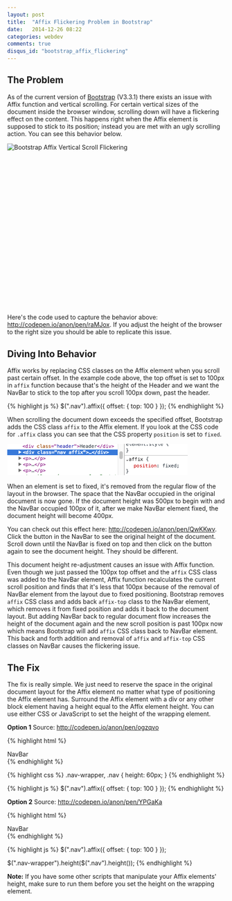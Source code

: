 ```yaml
---
layout: post
title:  "Affix Flickering Problem in Bootstrap"
date:   2014-12-26 08:22
categories: webdev
comments: true
disqus_id: "bootstrap_affix_flickering"
---
```

## The Problem ##

As of the current version of [Bootstrap](http://getbootstrap.com/)
(V3.3.1) there exists an issue with Affix function and vertical
scrolling. For certain vertical sizes of the document inside the
browser window, scrolling down will have a flickering effect on the
content. This happens right when the Affix element is supposed to
stick to its position; instead you are met with an ugly scrolling
action. You can see this behavior below.

<div class="media-flex" style="padding-bottom: 71.7348927875%;">
  <img class="gfyitem img-pad img-center radius20" data-id="DescriptiveHeartyBrownbutterfly" data-dot="false" alt="Bootstrap Affix Vertical Scroll Flickering" />
</div>


Here's the code used to capture the behavior above:
<http://codepen.io/anon/pen/raMJox>. If you adjust the height of the
browser to the right size you should be able to replicate this issue.

## Diving Into Behavior ##

Affix works by replacing CSS classes on the Affix element when you
scroll past certain offset. In the example code above, the top offset
is set to 100px in `affix` function because that's the height of the
Header and we want the NavBar to stick to the top after you scroll
100px down, past the header.

{% highlight js %}
$(".nav").affix({
  offset: {
    top: 100
  }
});
{% endhighlight %}

When scrolling the document down exceeds the specified offset,
Bootstrap adds the CSS class `affix` to the Affix element. If you look
at the CSS code for `.affix` class you can see that the CSS property
`position` is set to `fixed`.

<img class="center-image" src="/assets/bootstrap-affix-flickering.png"
alt="Affix CSS Class">

When an element is set to fixed, it's removed from the regular flow of
the layout in the browser. The space that the NavBar occupied in the
original document is now gone. If the document height was 500px to
begin with and the NavBar occupied 100px of it, after we make NavBar
element fixed, the document height will become 400px.

You can check out this effect here:
<http://codepen.io/anon/pen/QwKKwv>. Click the button in the NavBar to
see the original height of the document. Scroll down until the NavBar
is fixed on top and then click on the button again to see the document
height. They should be different.

This document height re-adjustment causes an issue with Affix
function. Even though we just passed the 100px top offset and the
`affix` CSS class was added to the NavBar element, Affix function
recalculates the current scroll position and finds that it's less that
100px because of the removal of NavBar element from the layout due to
fixed positioning. Bootstrap removes `affix` CSS class and adds back
`affix-top` class to the NavBar element, which removes it from fixed
position and adds it back to the document layout. But adding NavBar
back to regular document flow increases the height of the document
again and the new scroll position is past 100px now which means
Bootstrap will add `affix` CSS class back to NavBar element. This back
and forth addition and removal of `affix` and `affix-top` CSS classes
on NavBar causes the flickering issue.

## The Fix ##

The fix is really simple. We just need to reserve the space in the
original document layout for the Affix element no matter what type of
positioning the Affix element has. Surround the Affix element with a
div or any other block element having a height equal to the Affix
element height. You can use either CSS or JavaScript to set the height
of the wrapping element.

**Option 1**
Source: <http://codepen.io/anon/pen/ogzqvo>

{% highlight html %}
<div class="nav-wrapper">
  <div class="nav"> NavBar </div>
</div>
{% endhighlight %}

{% highlight css %}
.nav-wrapper, .nav {
  height: 60px;
}
{% endhighlight %}

{% highlight js %}
$(".nav").affix({
  offset: {
    top: 100
  }
});
{% endhighlight %}

**Option 2**
Source: <http://codepen.io/anon/pen/YPGaKa>

{% highlight html %}
<div class="nav-wrapper">
  <div class="nav"> NavBar </div>
</div>
{% endhighlight %}

{% highlight js %}
$(".nav").affix({
  offset: {
    top: 100
  }
});

$(".nav-wrapper").height($(".nav").height());
{% endhighlight %}

**Note:** If you have some other scripts that manipulate your Affix
elements' height, make sure to run them before you set the height on
the wrapping element.

<script>
(function(d, t) {
var g = d.createElement(t),
s = d.getElementsByTagName(t)[0];
g.src = '/js/gfyajax-0.517d.js';
s.parentNode.insertBefore(g, s);
}(document, 'script'));
</script>
